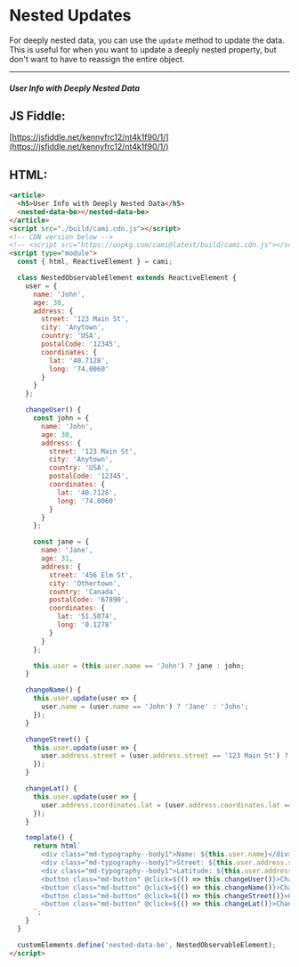 # Nested Updates

For deeply nested data, you can use the `update` method to update the data. This is useful for when you want to update a deeply nested property, but don't want to have to reassign the entire object.

<hr>

<article>
  <h5>User Info with Deeply Nested Data</h5>
  <nested-data-be></nested-data-be>
</article>
<script src="./build/cami.cdn.js"></script>
<!-- CDN version below -->
<!-- <script src="https://unpkg.com/cami@latest/build/cami.cdn.js"></script> -->
<script type="module">
  const { html, ReactiveElement } = cami;

  class NestedObservableElement extends ReactiveElement {
    user = {
      name: 'John',
      age: 30,
      address: {
        street: '123 Main St',
        city: 'Anytown',
        country: 'USA',
        postalCode: '12345',
        coordinates: {
          lat: '40.7128',
          long: '74.0060'
        }
      }
    };

    changeUser() {
      const john = {
        name: 'John',
        age: 30,
        address: {
          street: '123 Main St',
          city: 'Anytown',
          country: 'USA',
          postalCode: '12345',
          coordinates: {
            lat: '40.7128',
            long: '74.0060'
          }
        }
      };

      const jane = {
        name: 'Jane',
        age: 31,
        address: {
          street: '456 Elm St',
          city: 'Othertown',
          country: 'Canada',
          postalCode: '67890',
          coordinates: {
            lat: '51.5074',
            long: '0.1278'
          }
        }
      };

      this.user = (this.user.name == 'John') ? jane : john;
    }

    changeName() {
      this.user.update(user => {
        user.name = (user.name == 'John') ? 'Jane' : 'John';
      });
    }

    changeStreet() {
      this.user.update(user => {
        user.address.street = (user.address.street == '123 Main St') ? '456 Elm St' : '123 Main St';
      });
    }

    changeLat() {
      this.user.update(user => {
        user.address.coordinates.lat = (user.address.coordinates.lat == '40.7128') ? '51.5074' : '40.7128';
      });
    }

    template() {
      return html`
        <div class="md-typography--body1">Name: ${this.user.name}</div>
        <div class="md-typography--body1">Street: ${this.user.address.street}</div>
        <div class="md-typography--body1">Latitude: ${this.user.address.coordinates.lat}</div>
        <button class="md-button" @click=${() => this.changeUser()}>Change User</button>
        <button class="md-button" @click=${() => this.changeName()}>Change Name</button>
        <button class="md-button" @click=${() => this.changeStreet()}>Change Street</button>
        <button class="md-button" @click=${() => this.changeLat()}>Change Latitude</button>
      `;
    }
  }

  customElements.define('nested-data-be', NestedObservableElement);
</script>

## JS Fiddle:

[https://jsfiddle.net/kennyfrc12/nt4k1f90/1/](https://jsfiddle.net/kennyfrc12/nt4k1f90/1/)

## HTML:

```html
<article>
  <h5>User Info with Deeply Nested Data</h5>
  <nested-data-be></nested-data-be>
</article>
<script src="./build/cami.cdn.js"></script>
<!-- CDN version below -->
<!-- <script src="https://unpkg.com/cami@latest/build/cami.cdn.js"></script> -->
<script type="module">
  const { html, ReactiveElement } = cami;

  class NestedObservableElement extends ReactiveElement {
    user = {
      name: 'John',
      age: 30,
      address: {
        street: '123 Main St',
        city: 'Anytown',
        country: 'USA',
        postalCode: '12345',
        coordinates: {
          lat: '40.7128',
          long: '74.0060'
        }
      }
    };

    changeUser() {
      const john = {
        name: 'John',
        age: 30,
        address: {
          street: '123 Main St',
          city: 'Anytown',
          country: 'USA',
          postalCode: '12345',
          coordinates: {
            lat: '40.7128',
            long: '74.0060'
          }
        }
      };

      const jane = {
        name: 'Jane',
        age: 31,
        address: {
          street: '456 Elm St',
          city: 'Othertown',
          country: 'Canada',
          postalCode: '67890',
          coordinates: {
            lat: '51.5074',
            long: '0.1278'
          }
        }
      };

      this.user = (this.user.name == 'John') ? jane : john;
    }

    changeName() {
      this.user.update(user => {
        user.name = (user.name == 'John') ? 'Jane' : 'John';
      });
    }

    changeStreet() {
      this.user.update(user => {
        user.address.street = (user.address.street == '123 Main St') ? '456 Elm St' : '123 Main St';
      });
    }

    changeLat() {
      this.user.update(user => {
        user.address.coordinates.lat = (user.address.coordinates.lat == '40.7128') ? '51.5074' : '40.7128';
      });
    }

    template() {
      return html`
        <div class="md-typography--body1">Name: ${this.user.name}</div>
        <div class="md-typography--body1">Street: ${this.user.address.street}</div>
        <div class="md-typography--body1">Latitude: ${this.user.address.coordinates.lat}</div>
        <button class="md-button" @click=${() => this.changeUser()}>Change User</button>
        <button class="md-button" @click=${() => this.changeName()}>Change Name</button>
        <button class="md-button" @click=${() => this.changeStreet()}>Change Street</button>
        <button class="md-button" @click=${() => this.changeLat()}>Change Latitude</button>
      `;
    }
  }

  customElements.define('nested-data-be', NestedObservableElement);
</script>

```
